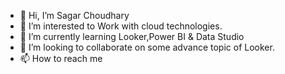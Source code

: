 - 👋 Hi, I’m Sagar Choudhary
- 👀 I’m interested to Work with cloud technologies.
- 🌱 I’m currently learning Looker,Power BI & Data Studio
- 💞️ I’m looking to collaborate on some advance topic of Looker.
- 📫 How to reach me

<!---
Sagarchoudhary22/Sagarchoudhary22 is a ✨ special ✨ repository because its `README.md` (this file) appears on your GitHub profile.
You can click the Preview link to take a look at your changes.
--->
